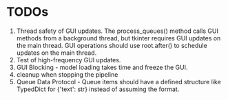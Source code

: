 # TODOs

1. Thread safety of GUI updates. The process_queues() method calls GUI methods from a background thread, but tkinter requires GUI updates on the main thread. GUI operations should use root.after() to schedule updates on the main thread.
1. Test of high-frequency GUI updates.
1. GUI Blocking - model loading takes time and freeze the GUI.
1. cleanup when stopping the pipeline
1. Queue Data Protocol - Queue items should have a defined structure like TypedDict for {'text': str} instead of assuming the format.
